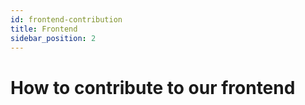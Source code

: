 ```yaml
---
id: frontend-contribution
title: Frontend
sidebar_position: 2
---
```

# How to contribute to our frontend